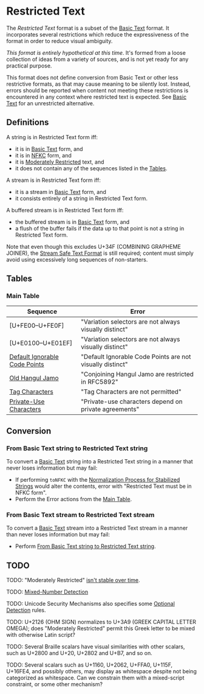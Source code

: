 # Restricted Text

The *Restricted Text* format is a subset of the [Basic Text] format. It
incorporates several restrictions which reduce the expressiveness of the format
in order to reduce visual ambiguity.

*This format is entirely hypothetical at this time*. It's formed from a
loose collection of ideas from a variety of sources, and is not yet ready for
any practical purpose.

This format does not define conversion from Basic Text or other less
restrictive formats, as that may cause meaning to be silently lost. Instead,
errors should be reported when content not meeting these restrictions is
encountered in any context where restricted text is expected. See
[Basic Text] for an unrestricted alternative.

## Definitions

A string is in Restricted Text form iff:
 - it is in [Basic Text] form, and
 - it is in [NFKC] form, and
 - it is [Moderately Restricted] text, and
 - it does not contain any of the sequences listed in the [Tables].

A stream is in Restricted Text form iff:
 - it is a stream in [Basic Text] form, and
 - it consists entirely of a string in Restricted Text form.

A buffered stream is in Restricted Text form iff:
 - the buffered stream is in [Basic Text] form, and
 - a flush of the buffer fails if the data up to that point is not a string in
   Restricted Text form.

Note that even though this excludes U+34F (COMBINING GRAPHEME JOINER), the
[Stream Safe Text Format] is still required; content must simply avoid using
excessively long sequences of non-starters.

[Tables]: #tables

## Tables

### Main Table

| Sequence            | Error                                                 |
| ------------------- | ----------------------------------------------------- |
| \[U+FE00–U+FE0F\]   | "Variation selectors are not always visually distinct" |
| \[U+E0100–U+E01EF\] | "Variation selectors are not always visually distinct" |
| [Default Ignorable Code Points] | "Default Ignorable Code Points are not visually distinct" |
| [Old Hangul Jamo]   | "Conjoining Hangul Jamo are restricted in RFC5892"    |
| [Tag Characters]    | "Tag Characters are not permitted"                    |
| [Private-Use Characters] | "Private-use characters depend on private agreements" |

## Conversion

### From Basic Text string to Restricted Text string

To convert a [Basic Text] string into a Restricted Text string in a manner that
never loses information but may fail:
 - If performing `toNFKC` with the
   [Normalization Process for Stabilized Strings] would alter the contents,
   error with "Restricted Text must be in NFKC form".
 - Perform the Error actions from the [Main Table].

[Main Table]: #main-table

### From Basic Text stream to Restricted Text stream

To convert a [Basic Text] stream into a Restricted Text stream in a manner than
never loses information but may fail:
 - Perform [From Basic Text string to Restricted Text string].

[From Basic Text string to Restricted Text string]: #from-basic-text-string-to-restricted-text-string

## TODO

TODO: "Moderately Restricted" [isn't stable over time](https://www.unicode.org/reports/tr39/#Migration).

TODO: [Mixed-Number Detection]

TODO: Unicode Security Mechanisms also specifies some [Optional Detection] rules.

TODO: U+2126 (OHM SIGN) normalizes to U+3A9 (GREEK CAPITAL LETTER OMEGA);
does "Moderately Restricted" permit this Greek letter to be mixed with
otherwise Latin script?

TODO: Several Braille scalars have visual similarities with other scalars, such
as U+2800 and U+20, U+2802 and U+B7, and so on.

TODO: Several scalars such as U+1160, U+2062, U+FFA0, U+115F, U+16FE4, and
possibly others, may display as whitespace despite not being categorized as
whitespace. Can we constrain them with a mixed-script constraint, or some
other mechanism?

[NFKC]: https://unicode.org/reports/tr15/#Norm_Forms
[Moderately Restricted]: https://www.unicode.org/reports/tr39/#Restriction_Level_Detection
[Stream Safe Text Format]: https://unicode.org/reports/tr15/#Stream_Safe_Text_Format
[Old Hangul Jamo]: https://tools.ietf.org/html/rfc5892#section-2.9
[Default Ignorable Code Points]: https://www.unicode.org/versions/Unicode13.0.0/ch05.pdf#G7730
[Basic Text]: BasicText.md
[Mixed-Number Detection]: https://www.unicode.org/reports/tr39/#Mixed_Number_Detection
[Optional Detection]: https://www.unicode.org/reports/tr39/#Optional_Detection
[Normalization Process for Stabilized Strings]: https://unicode.org/reports/tr15/#Normalization_Process_for_Stabilized_Strings
[Tag Characters]: https://www.unicode.org/versions/Unicode13.0.0/ch23.pdf#G30110
[Private-Use Characters]: http://www.unicode.org/faq/private_use.html#private_use
